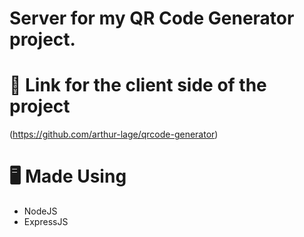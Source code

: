 # Server for my QR Code Generator project.

# 🔗 Link for the client side of the project

(https://github.com/arthur-lage/qrcode-generator)

# 🖥 Made Using

- NodeJS
- ExpressJS
